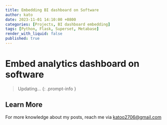 ```yaml
---
title: Embedding BI dashboard on Software 
author: kato
date: 2023-11-01 14:10:00 +0800
categories: [Projects, BI dashboard embedding]
tags: [Python, Flask, Superset, Metabase]
render_with_liquid: false
published: true
---
```


# Embed analytics dashboard on software

> Updating...
{: .prompt-info }


## Learn More

For more knowledge about my posts, reach me via [katoo2706@gmail.com](mailto:katoo2706@gmail.com)
